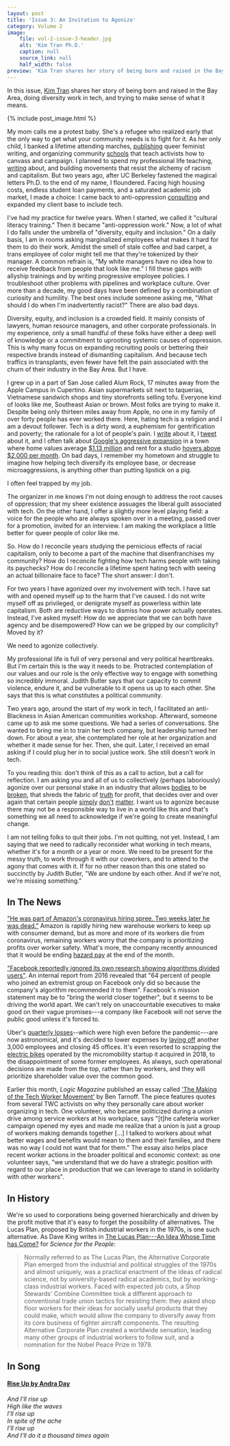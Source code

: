 ```yaml
---
layout: post
title: 'Issue 3: An Invitation to Agonize'
category: Volume 2
image:
    file: vol-2-issue-3-header.jpg
    alt: 'Kim Tran Ph.D.'
    caption: null
    source_link: null
    half_width: false
preview: 'Kim Tran shares her story of being born and raised in the Bay Area, doing diversity work in tech, and trying to make sense of what it means.'
---
```


In this issue, [Kim Tran](https://twitter.com/but_im_kim_tran) shares her story of being born and raised in the Bay Area, doing diversity work in tech, and trying to make sense of what it means.

<!--excerpt-->

{% include post_image.html %}

My mom calls me a protest baby. She's a refugee who realized early that the only way to get what your community needs is to fight for it. As her only child, I banked a lifetime attending marches, [publishing](http://www.thirdwomanpress.com/) queer feminist writing, and organizing community [schools](https://vietunity.wordpress.com/hai-ba-trung/) that teach activists how to canvass and campaign. I planned to spend my professional life teaching, [writing](https://www.teenvogue.com/story/transformative-justice-explained) about, and building movements that resist the alchemy of racism and capitalism. But two years ago, after UC Berkeley fastened the magical letters Ph.D. to the end of my name, I floundered. Facing high housing costs, endless student loan payments, and a saturated academic job market, I made a choice: I came back to anti-oppression [consulting](https://www.linkedin.com/in/kim-tran-ph-d-546439a9) and expanded my client base to include tech.

I've had my practice for twelve years. When I started, we called it "cultural literacy training." Then it became "anti-oppression work." Now, a lot of what I do falls under the umbrella of "diversity, equity and inclusion." On a daily basis, I am in rooms asking marginalized employees what makes it hard for them to do their work. Amidst the smell of stale coffee and bad carpet, a trans employee of color might tell me that they're tokenized by their manager. A common refrain is, "My white managers have no idea how to receive feedback from people that look like me." I fill these gaps with allyship trainings and by writing progressive employee policies. I troubleshoot other problems with pipelines and workplace culture. Over more than a decade, my good days have been defined by a combination of curiosity and humility. The best ones include someone asking me, "What should I do when I'm inadvertently racist?" There are also bad days.

Diversity, equity, and inclusion is a crowded field. It mainly consists of lawyers, human resource managers, and other corporate professionals. In my experience, only a small handful of these folks have either a deep well of knowledge or a commitment to uprooting systemic causes of oppression. This is why many focus on expanding recruiting pools or bettering their respective brands instead of dismantling capitalism. And because tech traffics in transplants, even fewer have felt the pain associated with the churn of their industry in the Bay Area. But I have.

I grew up in a part of San Jose called Alum Rock, 17 minutes away from the Apple Campus in Cupertino. Asian supermarkets sit next to taquerias, Vietnamese sandwich shops and tiny storefronts selling tofu. Everyone kind of looks like me, Southeast Asian or brown. Most folks are trying to make it. Despite being only thirteen miles away from Apple, no one in my family of over forty people has ever worked there. Here, hating tech is a religion and I am a devout follower. Tech is a dirty word, a euphemism for gentrification and poverty; the rationale for a lot of people's pain. I [write](https://rewire.news/article/2017/10/24/neighbors-look-like-alien-women-gentrification/) about it, I [tweet](https://twitter.com/but_im_kim_tran/status/1259207531982811137) about it, and I often talk about [Google's aggressive expansion](https://www.sfchronicle.com/business/article/Google-proposes-master-plan-for-San-Jose-14511528.php) in a town where home values average [$1.13 million](https://www.zillow.com/research/hottest-housing-markets-2018-17852/) and rent for a studio [hovers above $2,000 per month](https://www.apartmentguide.com/blog/most-expensive-cities-for-renters/). On bad days, I remember my hometown and struggle to imagine how helping tech diversify its employee base, or decrease microaggressions, is anything other than putting lipstick on a pig.

I often feel trapped by my job.

The organizer in me knows I'm not doing enough to address the root causes of oppression; that my sheer existence assuages the liberal guilt associated with tech. On the other hand, I offer a slightly more level playing field: a voice for the people who are always spoken over in a meeting, passed over for a promotion, invited for an interview. I am making the workplace a little better for queer people of color like me.

So. How do I reconcile years studying the pernicious effects of racial capitalism, only to become a part of the machine that disenfranchises my community? How do I reconcile fighting how tech harms people with taking its paychecks? How do I reconcile a lifetime spent hating tech with seeing an actual billionaire face to face? The short answer: I don't.

For two years I have agonized over my involvement with tech. I have sat with and opened myself up to the harm that I've caused. I do not write myself off as privileged, or denigrate myself as powerless within late capitalism. Both are reductive ways to dismiss how power actually operates. Instead, I've asked myself: How do we appreciate that we can both have agency and be disempowered? How can we be gripped by our complicity? Moved by it?

We need to agonize collectively.

My professional life is full of very personal and very political heartbreaks. But I'm certain this is the way it needs to be. Protracted contemplation of our values and our role is the only effective way to engage with something so incredibly immoral. Judith Butler says that our capacity to commit violence, endure it, and be vulnerable to it opens us up to each other. She says that this is what constitutes a political community.

Two years ago, around the start of my work in tech, I facilitated an anti-Blackness in Asian American communities workshop. Afterward, someone came up to ask me some questions. We had a series of conversations. She wanted to bring me in to train her tech company, but leadership turned her down. For about a year, she contemplated her role at her organization and whether it made sense for her. Then, she quit. Later, I received an email asking if I could plug her in to social justice work. She still doesn't work in tech.

To you reading this: don't think of this as a call to action, but a call for reflection. I am asking you and all of us to collectively (perhaps laboriously) agonize over our personal stake in an industry that allows [bodies](https://techcrunch.com/2020/05/22/an-eighth-amazon-warehouse-employee-has-died-from-covid-19/) to be [broken](https://www.revealnews.org/article/tesla-says-its-factory-is-safer-but-it-left-injuries-off-the-books/), that shreds the fabric of [truth](https://www.newyorker.com/podcast/political-scene/how-facebook-continues-to-spread-fake-news) for profit, that decides over and over again that certain people [simply](https://www.technologyreview.com/2018/10/22/139639/amazon-is-the-invisible-backbone-behind-ices-immigration-crackdown/) [don't](https://mijente.net/wp-content/uploads/2018/10/WHO%E2%80%99S-BEHIND-ICE_-The-Tech-and-Data-Companies-Fueling-Deportations-_v1.pdf) [matter](https://www.sfchronicle.com/politics/article/Stern-attitude-toward-tech-industry-emerges-on-SF-13823806.php). I want us to agonize because there may not be a responsible way to live in a world like this and that's something we all need to acknowledge if we're going to create meaningful change.

I am not telling folks to quit their jobs. I'm not quitting, not yet. Instead, I am saying that we need to radically reconsider what working in tech means, whether it's for a month or a year or more. We need to be present for the messy truth, to work through it with our coworkers, and to attend to the agony that comes with it. If for no other reason than this one stated so succinctly by Judith Butler, "We are undone by each other. And if we're not, we're missing something."

## In The News

["He was part of Amazon's coronavirus hiring spree. Two weeks later he was dead."](https://www.latimes.com/business/technology/story/2020-05-27/la-fi-tn-amazon-worker-dead-hiring-wave) Amazon is rapidly hiring new warehouse workers to keep up with consumer demand, but as more and more of its workers die from coronavirus, remaining workers worry that the company is prioritizing profits over worker safety. What's more, the company recently announced that it would be ending [hazard pay](https://www.vox.com/recode/2020/5/13/21256756/amazon-pay-increases-frontline-warehouse-workers-covid-19-coronavirus-pandemic-may) at the end of the month.

["Facebook reportedly ignored its own research showing algorithms divided users"](https://www.theverge.com/2020/5/26/21270659/facebook-division-news-feed-algorithms). An internal report from 2016 revealed that "64 percent of people who joined an extremist group on Facebook only did so because the company's algorithm recommended it to them". Facebook's mission statement may be to "bring the world closer together", but it seems to be driving the world apart. We can't rely on unaccountable executives to make good on their vague promises---a company like Facebook will not serve the public good unless it's forced to.

Uber's [quarterly losses](https://techcrunch.com/2020/05/07/uber-eats-grew-like-hell-in-q1-but-ubers-still-lost-nearly-3b/)--which were high even before the pandemic---are now astronomical, and it's decided to lower expenses by [laying off](https://techcrunch.com/2020/05/18/more-uber-layoffs/) another 3,000 employees and closing 45 offices. It's even resorted to scrapping the [electric bikes](https://www.vice.com/en_us/article/jgx8jb/a-shameful-nightmare-truckloads-of-perfectly-good-jump-bikes-are-being-shredded) operated by the micromobility startup it acquired in 2018, to the disappointment of some former employees. As always, such operational decisions are made from the top, rather than by workers, and they will prioritize shareholder value over the common good.

Earlier this month, _Logic Magazine_ published an essay called ['The Making of the Tech Worker Movement'](https://logicmag.io/the-making-of-the-tech-worker-movement/full-text/) by Ben Tarnoff. The piece features quotes from several TWC activists on why they personally care about worker organizing in tech. One volunteer, who became politicized during a union drive among service workers at his workplace, says "[t]he cafeteria worker campaign opened my eyes and made me realize that a union is just a group of workers making demands together [...] I talked to workers about what better wages and benefits would mean to them and their families, and there was no way I could not want that for them." The essay also helps place recent worker actions in the broader political and economic context: as one volunteer says, "we understand that we do have a strategic position with regard to our place in production that we can leverage to stand in solidarity with other workers".

## In History

We're so used to corporations being governed hierarchically and driven by the profit motive that it's easy to forget the possibility of alternatives. The Lucas Plan, proposed by British industrial workers in the 1970s, is one such alternative. As Dave King writes in [The Lucas Plan---An Idea Whose Time has Come?](https://magazine.scienceforthepeople.org/vol22-2/the-new-lucas-plan/) for _Science for the People_:

> Normally referred to as The Lucas Plan, the Alternative Corporate Plan emerged from the industrial and political struggles of the 1970s and almost uniquely, was a practical enactment of the ideas of radical science, not by university-based radical academics, but by working-class industrial workers. Faced with expected job cuts, a Shop Stewards' Combine Committee took a different approach to conventional trade union tactics for resisting them: they asked shop floor workers for their ideas for socially useful products that they could make, which would allow the company to diversify away from its core business of fighter aircraft components. The resulting Alternative Corporate Plan created a worldwide sensation, leading many other groups of industrial workers to follow suit, and a nomination for the Nobel Peace Prize in 1979.

## In Song

#### [Rise Up by Andra Day](https://www.youtube.com/watch?v=kNKu1uNBVkU)

_And I'll rise up_<br/>
_High like the waves_<br/>
_I'll rise up_<br/>
_In spite of the ache_<br/>
_I'll rise up_<br/>
_And I'll do it a thousand times again_<br/>
